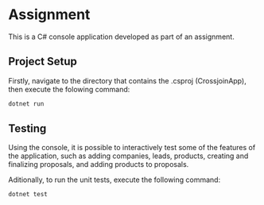 # Assignment
This is a C# console application developed as part of an assignment.

## Project Setup


Firstly, navigate to the directory that contains the .csproj (CrossjoinApp), then execute the folowing command:
```bash
dotnet run
```
## Testing
Using the console, it is possible to interactively test some of the features of the application, such as adding companies, leads, products, creating and finalizing proposals, and adding products to proposals.

Aditionally, to run the unit tests, execute the following command:
```bash
dotnet test
```
